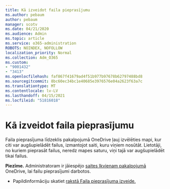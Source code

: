 ```yaml
---
title: Kā izveidot faila pieprasījumu
ms.author: pebaum
author: pebaum
manager: scotv
ms.date: 04/21/2020
ms.audience: Admin
ms.topic: article
ms.service: o365-administration
ROBOTS: NOINDEX, NOFOLLOW
localization_priority: Normal
ms.collection: Adm_O365
ms.custom:
- "9001432"
- "3413"
ms.openlocfilehash: faf867f41679ad4f51b977b97678b62797488bd8
ms.sourcegitcommit: 8bc60ec34bc1e40685e3976576e04a2623f63a7c
ms.translationtype: MT
ms.contentlocale: lv-LV
ms.lasthandoff: 04/15/2021
ms.locfileid: "51816018"
---
```

# <a name="how-to-create-a-file-request"></a>Kā izveidot faila pieprasījumu

Faila pieprasījuma līdzeklis pakalpojumā OneDrive ļauj izvēlēties mapi, kur citi var augšupielādēt failus, izmantojot saiti, kuru viņiem nosūtāt. Lietotāji, no kuriem pieprasāt failus, neredz mapes saturu, viņi tajā var augšupielādēt tikai failus.

**Piezīme.** Administratoram ir jāiespējo [saites Ikvienam pakalpojumā](https://docs.microsoft.com/sharepoint/turn-external-sharing-on-or-off) OneDrive, lai failu pieprasījumi darbotos.

- Papildinformāciju skatiet [rakstā Faila pieprasījuma izveide.](https://support.office.com/article/create-a-file-request-f54aa7f8-2589-4421-b351-d415fc3b83af)
